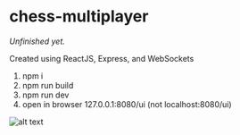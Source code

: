 # chess-multiplayer
_Unfinished yet._

Created using ReactJS, Express, and WebSockets

1. npm i
2. npm run build
3. npm run dev
4. open in browser 127.0.0.1:8080/ui (not localhost:8080/ui)

![alt text](http://i.piccy.info/i9/7b1a5ff9f2a68bcbe2e0dd7b2235959c/1479258256/27002/1090198/qweqweqwe.png)
